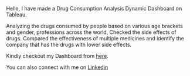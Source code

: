 
Hello, 
I have made a Drug Consumption Analysis Dynamic Dashboard on Tableau. 

Analyzing the drugs consumed by people based on various age brackets and gender, professions across the world, Checked the side effects of drugs. Compared the effectiveness of multiple medicines and identify the company that has the drugs with lower side effects.

Kindly checkout my Dashboard from [here](https://public.tableau.com/app/profile/rohit.budhiraja1186/viz/DrugConsumptionAnalysis_Final/DrugConsumptionAnalysis).

You can also connect with me on [Linkedin](https://www.linkedin.com/in/rohit-budhiraja-35387b189/)
